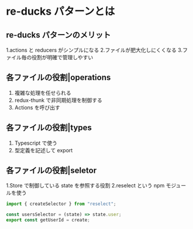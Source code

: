 # re-ducks パターンとは

## re-ducks パターンのメリット

1.actions と reducers がシンプルになる 2.ファイルが肥大化しにくくなる 3.ファイル毎の役割が明確で管理しやすい

## 各ファイルの役割|operations

1. 複雑な処理を任せられる
2. redux-thunk で非同期処理を制御する
3. Actions を呼び出す

## 各ファイルの役割|types

1. Typescript で使う
2. 型定義を記述して export

## 各ファイルの役割|seletor

1.Store で制御している state を参照する役割
2.reselect という npm モジュールを使う

```js
import { createSelector } from "reselect";

const usersSelector = (state) => state.user;
export const getUserId = create;
```
